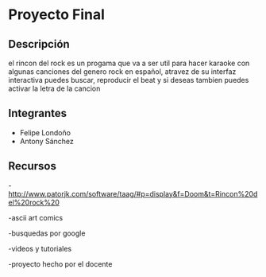 # Proyecto Final

## Descripción
el rincon del rock es un progama que va a ser util para hacer karaoke con algunas canciones del genero rock en español, atravez de su interfaz interactiva puedes buscar,  reproducir el beat y si deseas tambien puedes activar la letra de la cancion  
## Integrantes
- Felipe Londoño
- Antony Sánchez

## Recursos

-http://www.patorjk.com/software/taag/#p=display&f=Doom&t=Rincon%20del%20rock%20

-ascii art comics

-busquedas por google

-videos y tutoriales 

-proyecto hecho por el docente